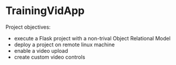 # TrainingVidApp

Project objectives: 
* execute a Flask project with a non-trival Object Relational Model
* deploy a project on remote linux machine
* enable a video upload
* create custom video controls